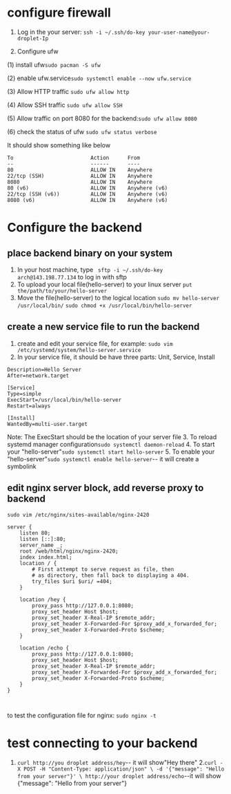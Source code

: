 # configure firewall
1. Log in the your server:
`ssh -i ~/.ssh/do-key your-user-name@your-droplet-Ip`

2. Configure ufw 

(1) install ufw`sudo pacman -S ufw`

(2) enable ufw.service`sudo systemctl enable --now ufw.service`

(3) Allow HTTP traffic `sudo ufw allow http`

(4) Allow SSH traffic `sudo ufw allow SSH`

(5) Allow traffic on port 8080 for the backend:`sudo ufw allow 8080`

(6) check the status of ufw `sudo ufw status verbose`

It should show something like below

```
To                         Action      From
--                         ------      ----
80                         ALLOW IN    Anywhere
22/tcp (SSH)               ALLOW IN    Anywhere
8080                       ALLOW IN    Anywhere
80 (v6)                    ALLOW IN    Anywhere (v6)
22/tcp (SSH (v6))          ALLOW IN    Anywhere (v6)
8080 (v6)                  ALLOW IN    Anywhere (v6)
```

#  Configure the backend
##  place backend binary on your system
1. In your host machine, type ` sftp -i ~/.ssh/do-key arch@143.198.77.134` to log in with sftp
2. To upload your local file(hello-server) to your linux server
`put the/path/to/your/hello-server`
3. Move the file(hello-server) to the logical location
`sudo mv hello-server /usr/local/bin/`
`sudo chmod +x /usr/local/bin/hello-server`
## create a new service file to run the backend
1. create and edit your service file, for example: `sudo vim /etc/systemd/system/hello-server.service`
2. In your service file, it should be have three parts: Unit, Service, Install
```[Unit]
Description=Hello Server
After=network.target

[Service]
Type=simple
ExecStart=/usr/local/bin/hello-server
Restart=always

[Install]
WantedBy=multi-user.target
```
Note: The ExecStart should be the location of your server file
3. To reload systemd manager configuration`sudo systemctl daemon-reload`
4. To start your "hello-server"`sudo systemctl start hello-server`
5. To enable your "hello-server"`sudo systemctl enable hello-server`-- it will create a symbolink

## edit nginx server block, add reverse proxy to backend
`sudo vim /etc/nginx/sites-available/nginx-2420`

```
server {
    listen 80;
    listen [::]:80;
    server_name _;
    root /web/html/nginx/nginx-2420; 
    index index.html;
    location / {
        # First attempt to serve request as file, then
        # as directory, then fall back to displaying a 404.
        try_files $uri $uri/ =404;
    }

    location /hey {
        proxy_pass http://127.0.0.1:8080;
        proxy_set_header Host $host;
        proxy_set_header X-Real-IP $remote_addr;
        proxy_set_header X-Forwarded-For $proxy_add_x_forwarded_for;
        proxy_set_header X-Forwarded-Proto $scheme;
    }

    location /echo {
        proxy_pass http://127.0.0.1:8080;
        proxy_set_header Host $host;
        proxy_set_header X-Real-IP $remote_addr;
        proxy_set_header X-Forwarded-For $proxy_add_x_forwarded_for;
        proxy_set_header X-Forwarded-Proto $scheme;
    }
}



```
to test the configuration file for nginx: `sudo nginx -t`
# test connecting to your backend
1. `curl http://you droplet address/hey`-- it will show"Hey there"
2.`curl -X POST -H "Content-Type: application/json" \ -d '{"message": "Hello from your server"}' \ http://your droplet address/echo`--it will show {"message": "Hello from your server"}